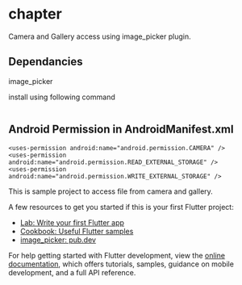 # chapter

Camera and Gallery access using image_picker plugin.

## Dependancies
image_picker

install using following command
```flutter pub add image_picker
```
## Android Permission in AndroidManifest.xml
    <uses-permission android:name="android.permission.CAMERA" />
    <uses-permission android:name="android.permission.READ_EXTERNAL_STORAGE" />
    <uses-permission android:name="android.permission.WRITE_EXTERNAL_STORAGE" />

This is sample project to access file from camera and gallery.

A few resources to get you started if this is your first Flutter project:

- [Lab: Write your first Flutter app](https://docs.flutter.dev/get-started/codelab)
- [Cookbook: Useful Flutter samples](https://docs.flutter.dev/cookbook)
- [image_picker: pub.dev](https://pub.dev/packages/image_picker)

For help getting started with Flutter development, view the
[online documentation](https://docs.flutter.dev/), which offers tutorials,
samples, guidance on mobile development, and a full API reference.
